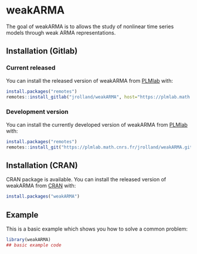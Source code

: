 
<!-- README.md is generated from README.Rmd. Please edit that file -->

# weakARMA

<!-- badges: start -->
<!-- badges: end -->

The goal of weakARMA is to allows the study of nonlinear time series
models through weak ARMA representations.

## Installation (Gitlab)

### Current released

You can install the released version of weakARMA from
[PLMlab](https://plmlab.math.cnrs.fr) with:

``` r
install.packages("remotes")
remotes::install_gitlab("jrolland/weakARMA", host="https://plmlab.math.cnrs.fr")
```

### Development version

You can install the currently developed version of weakARMA from
[PLMlab](https://plmlab.math.cnrs.fr) with:

``` r
install.packages("remotes")
remotes::install_git("https://plmlab.math.cnrs.fr/jrolland/weakARMA.git", ref="develop")
```

## Installation (CRAN)

CRAN package is available. You can install the released version of
weakARMA from [CRAN](https://CRAN.R-project.org) with:

``` r
install.packages("weakARMA")
```

## Example

This is a basic example which shows you how to solve a common problem:

``` r
library(weakARMA)
## basic example code
```
